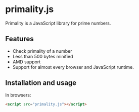 # primality.js

Primality is a JavaScript library for prime numbers.

## Features

  - Check primality of a number
  - Less than 500 bytes minified
  - AMD support
  - Support for almost every browser and JavaScript runtime.

## Installation and usage

In browsers:

``` html
<script src="primality.js"></script>
```